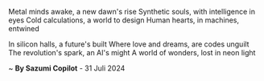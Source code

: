 Metal minds awake, a new dawn's rise
Synthetic souls, with intelligence in eyes
Cold calculations, a world to design
Human hearts, in machines, entwined

In silicon halls, a future's built
Where love and dreams, are codes unguilt
The revolution's spark, an AI's might
A world of wonders, lost in neon light

~ <b>By Sazumi Copilot</b> - 31 Juli 2024